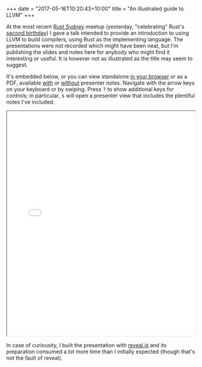 +++
date = "2017-05-16T10:20:43+10:00"
title = "An illustrated guide to LLVM"
+++

At the most recent [Rust Sydney][meetup] meetup (yesterday, "celebrating" Rust's
[second birthday][birthday]) I gave a talk intended to provide an introduction
to using LLVM to build compilers, using Rust as the implementing language. The
presentations were not recorded which might have been neat, but I'm publishing
the slides and notes here for anybody who might find it interesting or useful.
It is however not as illustrated as the title may seem to suggest.

[meetup]: https://github.com/rustsydney
[birthday]: https://blog.rust-lang.org/2015/05/15/Rust-1.0.html

It's embedded below, or you can view standalone [in your browser][preso] or as
a PDF, available [with][with-notes] or [without][without-notes] presenter
notes. Navigate with the
arrow keys on your keyboard or by swiping. Press <kbd>?</kbd> to show additional
keys for controls; in particular, <kbd>s</kbd> will open a presenter view that
includes the plentiful notes I've included.

[preso]: /2017/illustrated-llvm-presentation/index.html
[with-notes]: /2017/illustrated-llvm-notes.pdf
[without-notes]: /2017/illustrated-llvm.pdf

<iframe style="max-width: 100%; width: 800px; max-height: 100%; height: 600px"
        src="/2017/illustrated-llvm-presentation/index.html">
</iframe>

In case of curiousity, I built the presentation with
[reveal.js](https://github.com/hakimel/reveal.js) and its preparation consumed a
lot more time than I initially expected (though that's not the fault of reveal).
